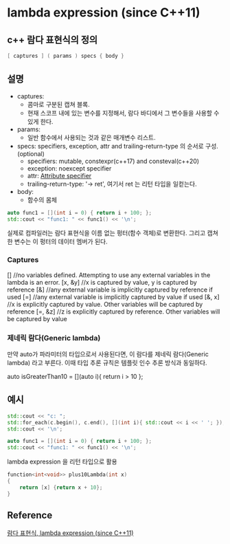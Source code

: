 # lambda expression (since C++11)

## c++ 람다 표현식의 정의

```cpp
[ captures ] ( params ) specs { body }
```

## 설명

- captures:
  - 콤마로 구분된 캡쳐 블록.
  - 현재 스코프 내에 있는 변수를 지정해서, 람다 바디에서 그 변수들을 사용할 수 있게 한다.
- params:
  - 일반 함수에서 사용되는 것과 같은 매개변수 리스트.
- specs: specifiers, exception, attr and trailing-return-type 의 순서로 구성. (optional)
  - specifiers: mutable, constexpr(c++17) and consteval(c++20)
  - exception: noexcept specifier
  - attr: [Attribute specifier](https://en.cppreference.com/w/cpp/language/attributes)
  - trailing-return-type: '-> ret', 여기서 ret 는 리턴 타입을 일컫는다.
- body:
  - 함수의 몸체

```cpp
auto func1 = [](int i = 0) { return i + 100; };
std::cout << "func1: " << func1() << '\n';
```

실제로 컴파일러는 람다 표현식을 이름 없는 펑터(함수 객체)로 변환한다.
그리고 캡쳐한 변수는 이 펑터의 데이터 멤버가 된다.

### Captures

[]        //no variables defined. Attempting to use any external variables in the lambda is an error.
[x, &y]   //x is captured by value, y is captured by reference
[&]       //any external variable is implicitly captured by reference if used
[=]       //any external variable is implicitly captured by value if used
[&, x]    //x is explicitly captured by value. Other variables will be captured by reference
[=, &z]   //z is explicitly captured by reference. Other variables will be captured by value

### 제네릭 람다(Generic lambda)

만약 auto가 파라미터의 타입으로서 사용된다면, 이 람다를 제네릭 람다(Generic lambda) 라고 부른다.
이때 타입 추론 규칙은 템플릿 인수 추론 방식과 동일하다.

auto isGreaterThan10 = [](auto i){ return i > 10 };

## 예시

```cpp
std::cout << "c: ";
std::for_each(c.begin(), c.end(), [](int i){ std::cout << i << ' '; });
std::cout << '\n';

auto func1 = [](int i = 0) { return i + 100; };
std::cout << "func1: " << func1() << '\n';
```

lambda expression 을 리턴 타입으로 활용

```cpp
function<int<void>> plus10Lambda(int x)
{
    return [x] {return x + 10};
}
```

## Reference

[람다 표현식, lambda expression (since C++11)](https://en.cppreference.com/w/cpp/language/lambda)

